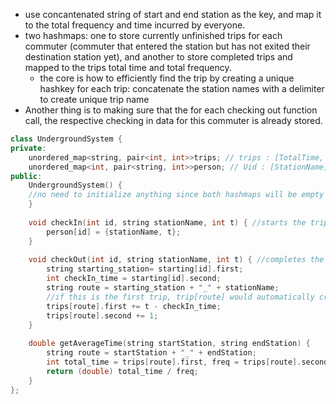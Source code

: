 - use concantenated string of start and end station as the key, and map it to the total frequency and time incurred by everyone.
- two hashmaps: one to store currently unfinished trips for each commuter (commuter that entered the station but has not exited their destination station yet), and another to store completed trips and mapped to the trips total time and total frequency.
    - the core is how to efficiently find the trip by creating a unique hashkey for each trip: concatenate the station names with a delimiter to create unique trip name
- Another thing is to making sure that the for each checking out function call, the respective checking in data for this commuter is already stored. 

```cpp
class UndergroundSystem {
private:
    unordered_map<string, pair<int, int>>trips; // trips : [TotalTime, frequency] //hashmap for all completed trips
    unordered_map<int, pair<string, int>>person; // Uid : [StationName, Time] //person who only checked in
public:
    UndergroundSystem() {
    //no need to initialize anything since both hashmaps will be empty upon initialization
    }
    
    void checkIn(int id, string stationName, int t) { //starts the trip
        person[id] = {stationName, t};
    }
    
    void checkOut(int id, string stationName, int t) { //completes the trip
        string starting_station= starting[id].first;
        int checkIn_time = starting[id].second;
        string route = starting_station + "_" + stationName;
        //if this is the first trip, trip[route] would automatically created a default pair with 0 for each part
        trips[route].first += t - checkIn_time;
        trips[route].second += 1;
    }
    
    double getAverageTime(string startStation, string endStation) {
        string route = startStation + "_" + endStation;
        int total_time = trips[route].first, freq = trips[route].second;
        return (double) total_time / freq;
    }
};
```
